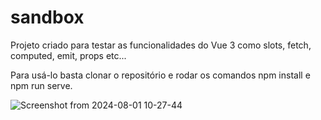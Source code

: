 # sandbox

Projeto criado para testar as funcionalidades do Vue 3 como slots, fetch, computed, emit, props etc...

Para usá-lo basta clonar o repositório e rodar os comandos npm install e npm run serve.

![Screenshot from 2024-08-01 10-27-44](https://github.com/user-attachments/assets/ef2d03d5-a990-48ae-bbd7-3f7b20277967)
